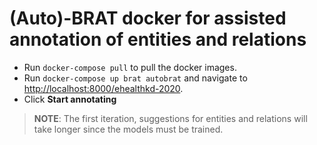 # (Auto)-BRAT docker for assisted annotation of entities and relations

* Run `docker-compose pull` to pull the docker images.
* Run `docker-compose up brat autobrat` and navigate to [http://localhost:8000/ehealthkd-2020](http://localhost:8000/ehealthkd-2020).
* Click **Start annotating**

> **NOTE**: The first iteration, suggestions for entities and relations will take longer since the models must be trained.

